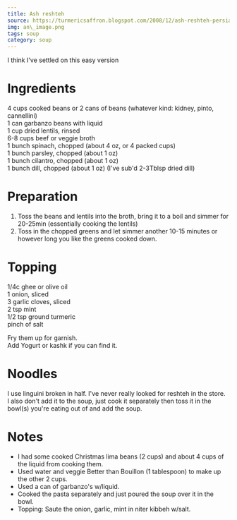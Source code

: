 ```yaml
---
title: Ash reshteh
source: https://turmericsaffron.blogspot.com/2008/12/ash-reshteh-persian-bean-and-noodle.html
img: an\_image.png
tags: soup
category: soup
---
```

I think I've settled on this easy version

Ingredients
===========
4 cups cooked beans or 2 cans of beans (whatever kind: kidney, pinto, cannellini)   
1 can garbanzo beans with liquid   
1 cup dried lentils, rinsed   
6-8 cups beef or veggie broth   
1 bunch spinach, chopped (about 4 oz, or 4 packed cups)   
1 bunch parsley, chopped (about 1 oz)   
1 bunch cilantro, chopped (about 1 oz)   
1 bunch dill, chopped (about 1 oz) (I've sub'd 2-3Tblsp dried dill)   

Preparation
=====
1. Toss the beans and lentils into the broth, bring it to a boil and simmer for 20-25min (essentially cooking the lentils)
2. Toss in the chopped greens and let simmer another 10-15 minutes or however long you like the greens cooked down.

Topping
===
1/4c ghee or olive oil   
1 onion, sliced   
3 garlic cloves, sliced   
2 tsp mint   
1/2 tsp ground turmeric   
pinch of salt   

Fry them up for garnish.   
Add Yogurt or kashk if you can find it.   

Noodles
===
I use linguini broken in half. I've never really looked for reshteh in the store.   
I also don't add it to the soup, just cook it separately then toss it in the bowl(s) you're eating out of and add the soup.   

Notes
=====
* I had some cooked Christmas lima beans (2 cups) and about 4 cups of the liquid from cooking them. 
* Used water and veggie Better than Bouillon (1 tablespoon) to make up the other 2 cups.
* Used a can of garbanzo's w/liquid. 
* Cooked the pasta separately and just poured the soup over it in the bowl.
* Topping: Saute the onion, garlic, mint in niter kibbeh w/salt.
